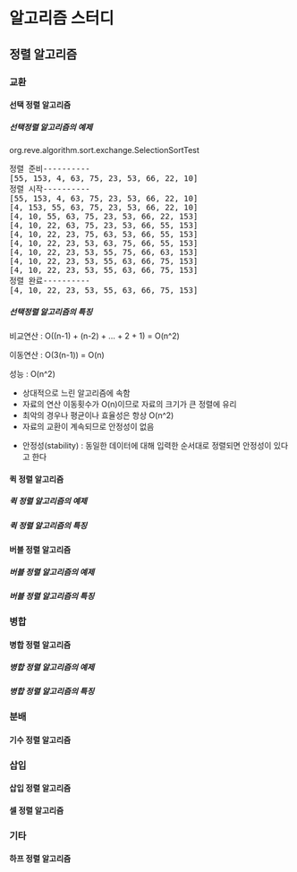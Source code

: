 # 알고리즘 스터디

## 정렬 알고리즘

### 교환
#### 선택 정렬 알고리즘
##### 선택정렬 알고리즘의 예제
org.reve.algorithm.sort.exchange.SelectionSortTest
<pre>
정렬 준비----------
[55, 153, 4, 63, 75, 23, 53, 66, 22, 10]
정렬 시작----------
[55, 153, 4, 63, 75, 23, 53, 66, 22, 10]
[4, 153, 55, 63, 75, 23, 53, 66, 22, 10]
[4, 10, 55, 63, 75, 23, 53, 66, 22, 153]
[4, 10, 22, 63, 75, 23, 53, 66, 55, 153]
[4, 10, 22, 23, 75, 63, 53, 66, 55, 153]
[4, 10, 22, 23, 53, 63, 75, 66, 55, 153]
[4, 10, 22, 23, 53, 55, 75, 66, 63, 153]
[4, 10, 22, 23, 53, 55, 63, 66, 75, 153]
[4, 10, 22, 23, 53, 55, 63, 66, 75, 153]
정렬 완료----------
[4, 10, 22, 23, 53, 55, 63, 66, 75, 153]
</pre>
##### 선택정렬 알고리즘의 특징
비교연산 : O((n-1) + (n-2) + ... + 2 + 1) = O(n^2)

이동연산 : O(3(n-1)) = O(n) 

성능 : O(n^2)

- 상대적으로 느린 알고리즘에 속함
- 자료의 연산 이동횟수가 O(n)이므로 자료의 크기가 큰 정렬에 유리
- 최악의 경우나 평균이나 효율성은 항상 O(n^2)
- 자료의 교환이 계속되므로 안정성이 없음

* 안정성(stability) : 동일한 데이터에 대해 입력한 순서대로 정렬되면 안정성이 있다고 한다

#### 퀵 정렬 알고리즘
##### 퀵 정렬 알고리즘의 예제
##### 퀵 정렬 알고리즘의 특징

#### 버블 정렬 알고리즘
##### 버블 정렬 알고리즘의 예제
##### 버블 정렬 알고리즘의 특징

### 병합
#### 병합 정렬 알고리즘
##### 병합 정렬 알고리즘의 예제
##### 병합 정렬 알고리즘의 특징

### 분배
#### 기수 정렬 알고리즘

### 삽입
#### 삽입 정렬 알고리즘
#### 셀 정렬 알고리즘

### 기타
#### 하프 정렬 알고리즘